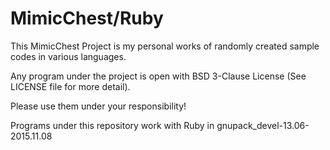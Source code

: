 # MimicChest/Ruby

This MimicChest Project is my personal works of randomly created sample codes in various languages.<br>

Any program under the project is open with BSD 3-Clause License (See LICENSE file for more detail).<br>

Please use them under your responsibility!

Programs under this repository work with Ruby in gnupack_devel-13.06-2015.11.08
